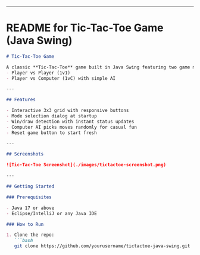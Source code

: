 
---

# README for Tic-Tac-Toe Game (Java Swing)

```markdown
# Tic-Tac-Toe Game

A classic **Tic-Tac-Toe** game built in Java Swing featuring two game modes:  
- Player vs Player (1v1)  
- Player vs Computer (1vC) with simple AI  

---

## Features

- Interactive 3x3 grid with responsive buttons  
- Mode selection dialog at startup  
- Win/draw detection with instant status updates  
- Computer AI picks moves randomly for casual fun  
- Reset game button to start fresh  

---

## Screenshots

![Tic-Tac-Toe Screenshot](./images/tictactoe-screenshot.png)

---

## Getting Started

### Prerequisites

- Java 17 or above  
- Eclipse/IntelliJ or any Java IDE  

### How to Run

1. Clone the repo:  
   ```bash
   git clone https://github.com/yourusername/tictactoe-java-swing.git
